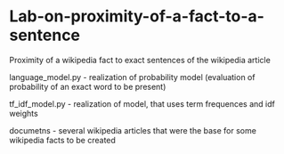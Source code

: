 # Lab-on-proximity-of-a-fact-to-a-sentence
Proximity of a wikipedia fact to exact sentences of the wikipedia article

language_model.py - realization of probability model (evaluation of probability of an exact word to be present)

tf_idf_model.py - realization of model, that uses term frequences and idf weights

documetns - several wikipedia articles that were the base for some wikipedia facts to be created
